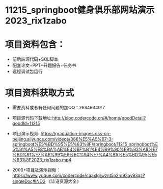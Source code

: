 #  11215_springboot健身俱乐部网站演示2023_rix1zabo
 
# 项目资料包含：
* 前后端源代码+SQL脚本
* 配套论文+PPT+开题报告+任务书
* 远程调试包运行

# 项目资料获取方式
* 需要资料或者有任何问题的加QQ：2684634017
* 项目源代码下载地址:http://blog.codercode.cn/#/home/goodDetail?goodId=11215

* 项目演示视频:  https://graduation-images.oss-cn-beijing.aliyuncs.com/videos/386%E5%A5%97-3-springboot%E5%BD%95%E5%83%8F/springboot/11215_springboot%E5%81%A5%E8%BA%AB%E4%BF%B1%E4%B9%90%E9%83%A8%E7%BD%91%E7%AB%99%E6%BC%94%E7%A4%BA%E5%BD%95%E5%83%8F2023_rix1zabo.mp4



* 2000+项目及演示视频：https://www.yuque.com/codercode/cqaxlg/wznt5a2m92ay93gz?singleDoc#lND3 《毕设资源大全》







